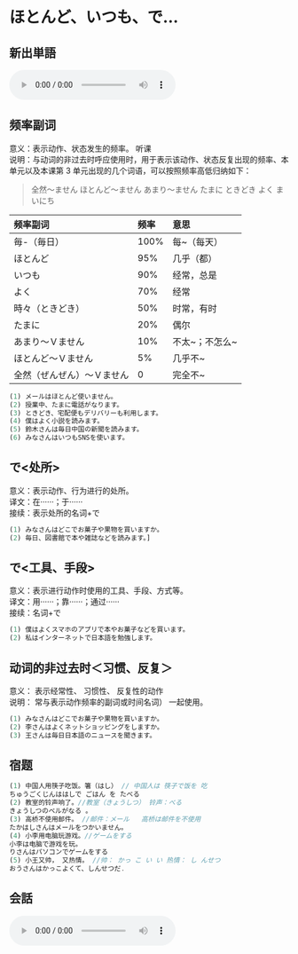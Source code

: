 # ほとんど、いつも、で...

## 新出単語
<vue-plyr>
  <audio controls crossorigin playsinline loop>
    <source src="../audio/5-1-たんご.mp3" type="audio/mp3" />
  </audio>
 </vue-plyr>

## 频率副词

意义：表示动作、状态发生的频率。 听课  
说明：与动词的非过去时呼应使用时，用于表示该动作、状态反复出现的频率、本单元以及本课第 3 单元出现的几个词语，可以按照频率高低归纳如下：

> 全然～ません ほとんど～ません あまり～ません たまに ときどき よく まいにち

| 频率副词                   | 频率 | 意思           |
| :------------------------- | :--- | :------------- |
| 毎-（毎日）                | 100% | 每~（每天）    |
| ほとんど                   | 95%  | 几乎（都）     |
| いつも                     | 90%  | 经常，总是     |
| よく                       | 70%  | 经常           |
| 時々（ときどき）           | 50%  | 时常，有时     |
| たまに                     | 20%  | 偶尔           |
| あまり～Ｖません           | 10%  | 不太~；不怎么~ |
| ほとんど～Ｖません         | 5%   | 几乎不~        |
| 全然（ぜんぜん）～Ｖません | 0    | 完全不~        |

```ts
(1) メールはほとんど使いません。
(2) 授業中、たまに電話がなります。
(3) ときどき、宅配便もデリバリーも利用します。
(4) 僕はよく小説を読みます。
(5) 鈴木さんは毎日中国の新聞を読みます。
(6) みなさんはいつもSNSを使います。
```

## で<处所>

意义：表示动作、行为进行的处所。  
译文：在······；于······  
接续：表示处所的名词+で

```ts
(1) みなさんはどこでお菓子や果物を買いますか。
(2) 毎日、図書館で本や雑誌などを読みます。]
```

## で<工具、手段>

意义：表示进行动作时使用的工具、手段、方式等。  
译文：用······；靠······；通过······  
接续：名词+で

```ts
(1) 僕はよくスマホのアプリで本やお菓子などを買います。
(2) 私はインターネットで日本語を勉強します。
```

## 动词的非过去时＜习惯、反复＞

意义： 表示经常性、 习惯性、 反复性的动作  
说明： 常与表示动作频率的副词或时间名词） 一起使用。

```ts
(1) みなさんはどこでお菓子や果物を買いますか。
(2) 李さんはよくネットショッピングをしますか。
(3) 王さんは毎日日本語のニュースを聞きます。
```

## 宿题

```ts
(1) 中国人用筷子吃饭。箸（はし） // 中国人は 筷子で饭を 吃
ちゅうごくじんははしで ごはん を たべる
(2) 教室的铃声响了。//教室（きょうしつ） 铃声：べる
きょうしつのベルがなる 。
(3) 高桥不使用邮件。 //邮件：メール   高桥は邮件を不使用
たかはしさんはメールをつかいません。
(4) 小李用电脑玩游戏。//ゲームをする
小李は电脑で游戏を玩。
りさんはパソコンでゲームをする
(5) 小王又帅， 又热情。 //帅： かっ こ い い 热情： し んせつ
おうさんはかっこよくて、しんせつだ.
```
## 会話
<vue-plyr>
  <audio controls crossorigin playsinline loop>
    <source src="../audio/5-1-かいわ.mp3" type="audio/mp3" />
  </audio>
 </vue-plyr>
